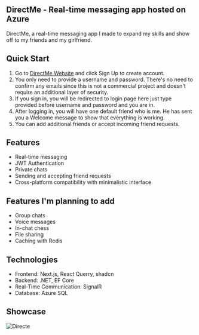 ## DirectMe - Real-time messaging app hosted on Azure

DirectMe, a real-time messaging app I made to expand my skills and show off to my friends and my girlfriend.

## Quick Start
1. Go to [DirectMe Website](https://directme-eta.vercel.app/) and click Sign Up to create account.
2. You only need to provide a username and password. There's no need to confirm any emails since this is not a commercial project and doesn't require an additional layer of security.
3. If you sign in, you will be redirected to login page here just type provided before username and password and you are in.
4. After logging in, you will have one default friend who is me. He has sent you a Welcome message to show that everything is working.
5. You can add additional friends or accept incoming friend requests.

## Features
- Real-time messaging
- JWT Authentication
- Private chats
- Sending and accepting friend requests
- Cross-platform compatibility with minimalistic interface
## Features I'm planning to add
- Group chats
- Voice messages
- In-chat chess
- File sharing
- Caching with Redis

## Technologies
- Frontend: Next.js, React Querry, shadcn 
- Backend: .NET, EF Core
- Real-Time Communication: SignalR
- Database: Azure SQL

## Showcase
![Directe](https://github.com/Paprota404/DirectMe-Real-time-messaging-app/assets/153768290/e3e7158d-1e17-44fd-b94c-b5b9f9e8cdd1)
